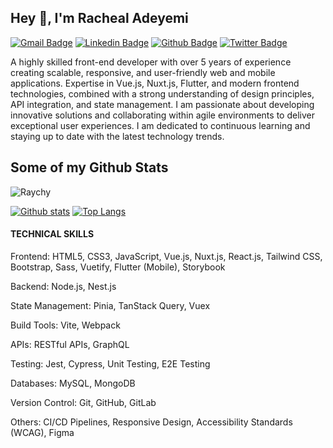 ## Hey 👋, I'm  Racheal Adeyemi
[![Gmail Badge](https://img.shields.io/badge/-rachealadeyemi.net@gmail.com-c14438?style=flat&logo=Gmail&logoColor=white&link=mailto:rachealadeyemi.net@gmail.com)](mailto:rachealadeyemi.net@gmail.com) 
[![Linkedin Badge](https://img.shields.io/badge/-Cyberbizkit-0072b1?style=flat&logo=Linkedin&logoColor=white&link=https://www.linkedin.com/in/Cyberbizkit/)](https://www.linkedin.com/in/Cyberbizkit/) [![Github Badge](https://img.shields.io/badge/-Raychy-grey?style=flat&logo=github&logoColor=white&link=https://github.com/Raychy/)](https://www.github.com/Raychy/)
[![Twitter Badge](https://img.shields.io/badge/-Cyberbizkit-00acee?style=flat&logo=twitter&logoColor=white&link=https://twitter.com/Cyberbizkit/)](https://www.twitter.com/Cyberbizkit/)  

<p>A highly skilled front-end developer with over 5 years of experience creating scalable, responsive, and user-friendly web and mobile applications. Expertise in Vue.js, Nuxt.js, Flutter, and modern frontend technologies, combined with a strong understanding of design principles, API integration, and state management. I am passionate about developing innovative solutions and collaborating within agile environments to deliver exceptional user experiences. I am dedicated to continuous learning and staying up to date with the latest technology trends.</p>

## Some of my Github Stats
<p align=left> <img src=https://komarev.com/ghpvc/?username=Raychy alt=Raychy /> </p>

[![Github stats](https://github-readme-stats.vercel.app/api?username=Raychy&show_icons=true&include_all_commits=true)](https://github.com/Raychy/github-readme-stats)
[![Top Langs](https://github-readme-stats.vercel.app/api/top-langs/?username=Raychy&layout=compact)](https://github.com/Raychy/github-readme-stats)

#### TECHNICAL SKILLS
<p align=left>Frontend: HTML5, CSS3, JavaScript, Vue.js, Nuxt.js, React.js, Tailwind CSS, Bootstrap, Sass, Vuetify, Flutter (Mobile), Storybook</p>
<p align=left>Backend: Node.js, Nest.js</p>
<p align=left>State Management: Pinia, TanStack Query, Vuex</p>
<p align=left>Build Tools: Vite, Webpack</p>
<p align=left>APIs: RESTful APIs, GraphQL</p>
<p align=left>Testing: Jest, Cypress, Unit Testing, E2E Testing</p>
<p align=left>Databases: MySQL, MongoDB</p>
<p align=left>Version Control: Git, GitHub, GitLab</p>
<p align=left>Others: CI/CD Pipelines, Responsive Design, Accessibility Standards (WCAG), Figma</p>





